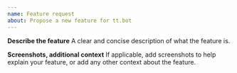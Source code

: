 ```yaml
---
name: Feature request
about: Propose a new feature for tt.bot
---
```


**Describe the feature**
A clear and concise description of what the feature is.

**Screenshots, additional context**
If applicable, add screenshots to help explain your feature, or 
add any other context about the feature.
